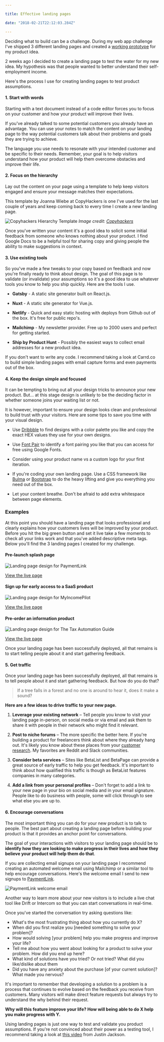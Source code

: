 ```yaml
---

title: Effective landing pages

date: "2018-02-21T22:12:03.284Z"

---
```



Deciding what to build can be a challenge. During my web app challenge I've shipped 3 different landing pages and created a [working prototype](/a/validating-product-ideas-no-code-required/) for my product idea. 

2 weeks ago I decided to create a landing page to test the water for my new idea. My hypothesis was that people wanted to better understand their self-employment income. 

Here's the process I use for creating landing pages to test product assumptions.

#### 1. Start with words

Starting with a text document instead of a code editor forces you to focus on your customer and how your product will improve their lives.

If you've already talked to some potential customers you already have an advantage. You can use your notes to match the content on your landing page to the way potential customers talk about their problems and goals they are trying to achieve.

The language you use needs to resonate with your intended customer and be specific to their needs. Remember, your goal is to help visitors understand how your product will help them overcome obstacles and improve their life.

#### 2. Focus on the hierarchy

Lay out the content on your page using a template to help keep visitors engaged and ensure your message matches their expectations.

This template by Joanna Wiebe at CopyHackers is one I've used for the last couple of years and keep coming back to every time I create a new landing page.

![Copyhackers Hierarchy Template](./copyhackers-hierachy-template.png)
*Image credit: [Copyhackers](https://copyhackers.com/2016/06/copywriting-principles-sweatblock/)*

Once you've written your content it's a good idea to solicit some initial feedback from someone who knows nothing about your product. I find Google Docs to be a helpful tool for sharing copy and giving people the ability to make suggestions in context. 

#### 3. Use existing tools

So you've made a few tweaks to your copy based on feedback and now you're finally ready to think about design. The goal of this page is to  validate (or invalidate) your assumptions so it's a good idea to use whatever tools you know to help you ship quickly. Here are the tools I use.

- **Gatsby** - A static site generator built on React.js.

- **Nuxt** - A static site generator for Vue.js.

- **Netlify** - Quick and easy static hosting with deploys from Github out of the box. It's free for public repo's.

- **Mailchimp** - My newsletter provider. Free up to 2000 users and perfect for getting started.

- **Ship by Product Hunt** - Possibly the easiest ways to collect email addresses for a new product idea.

If you don't want to write any code. I recommend taking a look at Carrd.co to build simple landing pages with email capture forms and even payments out of the box.

#### 4. Keep the design simple and focused

It can be tempting to bring out all your design tricks to announce your new product. But... at this stage design is unlikely to be the deciding factor in whether someone joins your waiting list or not.

It is however, important to ensure your design looks clean and professional to build trust with your visitors. Here are some tips to save you time with your visual design.

- Use [Dribbble](https://dribbble.com) to find designs with a color palette you like and copy the exact HEX values they use for your own designs.

- Use [Font Pair](https://fontpair.co/) to identify a font pairing you like that you can access for free using Google Fonts.

- Consider using your product name vs a custom logo for your first iteration.

- If you're coding your own landing page. Use a CSS framework like [Bulma](https://bulma.io/) or [Bootstrap](https://getbootstrap.com/) to do the heavy lifting and give you everything you need out of the box.

- Let your content breathe. Don't be afraid to add extra whitespace between page elements.

### Examples

At this point you should have a landing page that looks professional and clearly explains how your customers lives will be improved by your product. Before you hit the big green button and set it live take a few moments to check all your links work and that you've added descriptive meta tags. Below you'll find the 3 landing pages I created for my challenge.

#### Pre-launch splash page

![Landing page design for PaymentLink](./paymentlink-splash.png)

[View the live page](https://www.paymentlink.me)

#### Sign up for early access to a SaaS product

![Landing page design for MyIncomePilot](./myincomepilot-splash.png)

[View the live page](https://www.myincomepilot.com)

#### Pre-order an information product

![Landing page design for The Tax Automation Guide](./taxautomationguide-splash.png)

[View the live page](https://www.myincomepilot.com/calculate-self-employment-tax-guide/)

Once your landing page has been successfully deployed, all that remains is to start telling people about it and start gathering feedback. 


#### 5. Get traffic

Once your landing page has been successfully deployed, all that remains is to tell people about it and start gathering feedback. But how do you do that?

> If a tree falls in a forest and no one is around to hear it, does it make a sound?

**Here are a few ideas to drive traffic to your new page.**

1. **Leverage your existing network** – Tell people you know to visit your landing page in-person, on social media or via email and ask them to share it with people in their network who might find it relevant.

2. **Post to niche forums** – The more specific the better here. If you're building a product for freelancers think about where they already hang out. It's likely you know about these places from your [customer research](/a/understanding-customer-problems/). My favorites are Reddit and Slack communities.

3. **Consider beta services** – Sites like BetaList and BetaPage can provide a great source of early traffic to help you get feedback. It's important to think about how qualified this traffic is though as BetaList features companies in many categories.

4. **Add a link from your personal profiles** – Don't forget to add a link to your new page in your bio on social media and in your email signature. People like to do business with people, some will click through to see what else you are up to.


#### 6. Encourage conversations

The most important thing you can do for your new product is to talk to people. The best part about creating a landing page before building your product is that it provides an anchor point for conversations.

The goal of your interactions with visitors to your landing page should be to **identify how they are looking to make progress in their lives and how they believe your product will help them do that**.

If you are collecting email signups on your landing page I recommend creating an automated welcome email using Mailchimp or a similar tool to help encourage conversations. Here's the welcome email I send to new signups to [PaymentLink](https://www.paymentlink.me).

![PaymentLink welcome email](./welcome_email.png)

Another way to learn more about your new visitors is to include a live chat tool like Drift or Intercom so that you can start conversations in real-time.

Once you've started the conversation try asking questions like:

- What's the most frustrating thing about how you currently do X?
- When did you first realize you [needed something to solve your problem]?
- How would solving [your problem] help you make progress and improve your life?
- Tell me about how you went about looking for a product to solve your problem. How did you end up here?
- What kind of solutions have you tried? Or not tried? What did you like/dislike about them
- Did you have any anxiety about the purchase [of your current solution]? What made you nervous?

It's important to remember that developing a solution to a problem is a process that continues to evolve based on the feedback you receive from customers. Many visitors will make direct feature requests but always try to understand the why behind their request. 

**Why will this feature improve your life? How will being able to do X help you make progress with Y.**

Using landing pages is just one way to test and validate you product assumptions. If you're not convinced about their power as a testing tool, I recommend taking a look at [this video](https://www.youtube.com/watch?v=YaHXZT6RNs8) from Justin Jackson.